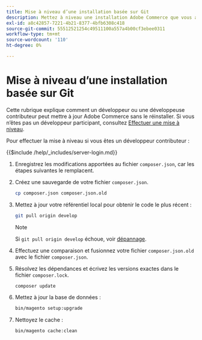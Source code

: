 ```yaml
---
title: Mise à niveau d’une installation basée sur Git
description: Mettez à niveau une installation Adobe Commerce que vous avez clonée à partir d’un référentiel Git.
exl-id: a8c42857-7221-4b21-8377-4bfb6308c418
source-git-commit: 55512521254c49511100a557a4b00cf3ebee0311
workflow-type: tm+mt
source-wordcount: '110'
ht-degree: 0%

---
```


# Mise à niveau d’une installation basée sur Git

Cette rubrique explique comment un développeur ou une développeuse contributeur peut mettre à jour Adobe Commerce sans le réinstaller. Si vous n’êtes pas un développeur participant, consultez [Effectuer une mise à niveau](../implementation/perform-upgrade.md).

Pour effectuer la mise à niveau si vous êtes un développeur contributeur :

{{$include /help/_includes/server-login.md}}

1. Enregistrez les modifications apportées au fichier `composer.json`, car les étapes suivantes le remplacent.

1. Créez une sauvegarde de votre fichier `composer.json`.

   ```bash
   cp composer.json composer.json.old
   ```

1. Mettez à jour votre référentiel local pour obtenir le code le plus récent :

   ```bash
   git pull origin develop
   ```

   >[!NOTE]
   >
   >Si `git pull origin develop` échoue, voir [dépannage](https://support.magento.com/hc/en-us/articles/360034229872).

1. Effectuez une comparaison et fusionnez votre fichier `composer.json.old` avec le fichier `composer.json`.

1. Résolvez les dépendances et écrivez les versions exactes dans le fichier `composer.lock`.

   ```bash
   composer update
   ```

1. Mettez à jour la base de données :

   ```bash
   bin/magento setup:upgrade
   ```

1. Nettoyez le cache :

   ```bash
   bin/magento cache:clean
   ```

<!-- Last updated from includes: 2022-09-08 16:00:49 -->
